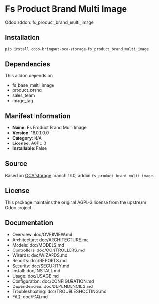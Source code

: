 # Fs Product Brand Multi Image

Odoo addon: fs_product_brand_multi_image

## Installation

```bash
pip install odoo-bringout-oca-storage-fs_product_brand_multi_image
```

## Dependencies

This addon depends on:
- fs_base_multi_image
- product_brand
- sales_team
- image_tag

## Manifest Information

- **Name**: Fs Product Brand Multi Image
- **Version**: 16.0.1.0.0
- **Category**: N/A
- **License**: AGPL-3
- **Installable**: False

## Source

Based on [OCA/storage](https://github.com/OCA/storage) branch 16.0, addon `fs_product_brand_multi_image`.

## License

This package maintains the original AGPL-3 license from the upstream Odoo project.

## Documentation

- Overview: doc/OVERVIEW.md
- Architecture: doc/ARCHITECTURE.md
- Models: doc/MODELS.md
- Controllers: doc/CONTROLLERS.md
- Wizards: doc/WIZARDS.md
- Reports: doc/REPORTS.md
- Security: doc/SECURITY.md
- Install: doc/INSTALL.md
- Usage: doc/USAGE.md
- Configuration: doc/CONFIGURATION.md
- Dependencies: doc/DEPENDENCIES.md
- Troubleshooting: doc/TROUBLESHOOTING.md
- FAQ: doc/FAQ.md
